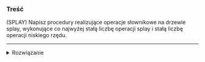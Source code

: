 ### Treść

(SPLAY)
Napisz procedury realizujące operacje słownikowe na drzewie splay, wykonujące co najwyżej stałą liczbę operacji splay i stałą liczbę operacji niskiego rzędu.

---

<details><summary>Rozwiązanie</summary>
<p>

```python
# operacje pomocnicze:
def join(s1,s2):
    splay(s1, -inf)
    s1.left = s2
    return s1

def split(s, x):
    splay(s,x)
    return s.left, s.right

def find(s,x):
    splay(s,x)
    return s.val == x

def delete(s,x):
    l,r = split(s,x)
    join(l,r)

def insert(s,x):
    bst_insert(s,x)
    splay(s,x)
```
